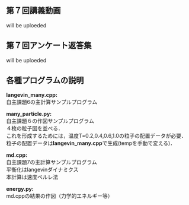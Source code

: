 ## 第７回講義動画 <br>
will be uploeded
## 第７回アンケート返答集
will be uploeded

## 各種プログラムの説明　<br>
**langevin_many.cpp:**<br>
自主課題6の主計算サンプルプログラム<br>

**many_particle.py:**<br>
自主課題６の作図サンプルプログラム<br>
４枚の粒子図を並べる．<br>
これを形成するためには，温度T=0.2,0.4,0.6,1.0の粒子の配置データが必要．<br>
粒子の配置データは**langevin_many.cpp**で生成(tempを手動で変える)．<br>

**md.cpp:**<br>
自主課題7の主計算サンプルプログラム<br>
平衡化はlangevinダイナミクス<br>
本計算は速度ベルレ法

**energy.py:**<br>
md.cppの結果の作図（力学的エネルギー等）
